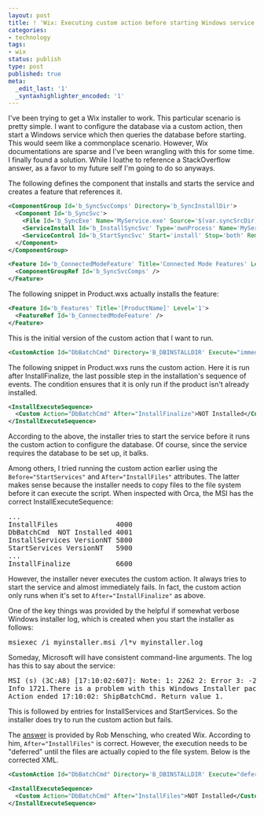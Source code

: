```yaml
---
layout: post
title: ! 'Wix: Executing custom action before starting Windows service'
categories:
- technology
tags:
- wix
status: publish
type: post
published: true
meta:
  _edit_last: '1'
  _syntaxhighlighter_encoded: '1'
---
```

I've been trying to get a Wix installer to work. This particular scenario is pretty simple. I want to configure the database via a custom action, then start a Windows service which then queries the database before starting.  This would seem like a commonplace scenario. However, Wix documentations are sparse and I've been wrangling with this for some time.  I finally found a solution.  While I loathe to reference a StackOverflow answer, as a favor to my future self I'm going to do so anyways.

The following defines the component that installs and starts the service and creates a feature that references it.

``` xml
<ComponentGroup Id='b_SyncSvcComps' Directory='b_SyncInstallDir'>
  <Component Id='b_SyncSvc'>
    <File Id='b_SyncExe' Name='MyService.exe' Source='$(var.syncSrcDir)\MyService.exe' DiskId='1' KeyPath='yes' />
    <ServiceInstall Id='b_InstallSyncSvc' Type='ownProcess' Name='MyService' DisplayName='My Service' Description='My Service' Start='auto' Account='[SERVICEACCOUNT]' Password='[SERVICEPASSWORD]' ErrorControl='normal' />
    <ServiceControl Id='b_StartSyncSvc' Start='install' Stop='both' Remove='uninstall' Name='MyService' Wait='yes' />
  </Component>
</ComponentGroup>

<Feature Id='b_ConnectedModeFeature' Title='Connected Mode Features' Level='1'>
  <ComponentGroupRef Id='b_SyncSvcComps' />
</Feature>
```

The following snippet in Product.wxs actually installs the feature:

``` xml
<Feature Id='b_Features' Title='[ProductName]' Level='1'>
  <FeatureRef Id='b_ConnectedModeFeature' />
</Feature>
```

This is the initial version of the custom action that I want to run.

``` xml
<CustomAction Id="DbBatchCmd" Directory='B_DBINSTALLDIR' Execute="immediate" Impersonate="yes" Return="check" ExeCommand="[SystemFolder]\cmd /c &quot;&quot;setup_database.cmd&quot; &quot;[b_WebServer]&quot; &quot;[b_DbServer]&quot;&quot;" />
```

The following snippet in Product.wxs runs the custom action.  Here it is run after InstallFinalize, the last possible step in the installation's sequence of events.  The condition ensures that it is only run if the product isn't already installed.

``` xml
<InstallExecuteSequence>
  <Custom Action="DbBatchCmd" After="InstallFinalize">NOT Installed</Custom>
</InstallExecuteSequence>
```

According to the above, the installer tries to start the service before it runs the custom action to configure the database.  Of course, since the service requires the database to be set up, it balks.

Among others, I tried running the custom action earlier using the `Before="StartServices"` and `After="InstallFiles"` attributes. The latter makes sense because the installer needs to copy files to the file system before it can execute the script.  When inspected with Orca, the MSI has the correct InstallExecuteSequence:
<pre>
...
InstallFiles              4000
DbBatchCmd  NOT Installed 4001
InstallServices VersionNT 5800
StartServices VersionNT   5900
...
InstallFinalize           6600
</pre>

However, the installer never executes the custom action.  It always tries to start the service and almost immediately fails. In fact, the custom action only runs when it's set to `After="InstallFinalize"` as above.

One of the key things was provided by the helpful if somewhat verbose Windows installer log, which is created when you start the installer as follows:

<pre>
msiexec /i myinstaller.msi /l*v myinstaller.log
</pre>

Someday, Microsoft will have consistent command-line arguments.  The log has this to say about the service:

<pre>
MSI (s) (3C:A8) [17:10:02:607]: Note: 1: 2262 2: Error 3: -2147287038 
Info 1721.There is a problem with this Windows Installer package. A program required for this install to complete could not be run. Contact your support personnel or package vendor. Action: DbBatchCmd, location: C:\inetpub\wwwroot\MyApp\Database\, command: C:\Windows\SysWOW64\\cmd /c ""setup_database.cmd" "my_webserver" "my_dbserver"" 
Action ended 17:10:02: ShipBatchCmd. Return value 1.
</pre>

This is followed by entries for InstallServices and StartServices.  So the installer does try to run the custom action but fails.

The <a href="http://stackoverflow.com/questions/778210/wix-trying-to-figure-out-install-sequences">answer</a> is provided by Rob Mensching, who created Wix.  According to him, `After="InstallFiles"` is correct. However, the execution needs to be "deferred" until the files are actually copied to the file system.  Below is the corrected XML.

``` xml
<CustomAction Id="DbBatchCmd" Directory='B_DBINSTALLDIR' Execute="deferred" ExeCommand="[SystemFolder]\cmd /c &quot;&quot;setup_database.cmd&quot; &quot;[b_WebServer]&quot; &quot;[b_DbServer]&quot;&quot;" />

<InstallExecuteSequence>
  <Custom Action="DbBatchCmd" After="InstallFiles">NOT Installed</Custom>
</InstallExecuteSequence>
```